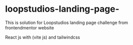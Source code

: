# loopstudios-landing-page-

This is solution for Loopstudios landing page challenge from frontendmentor website 

React js with (vite js) and tailwindcss
